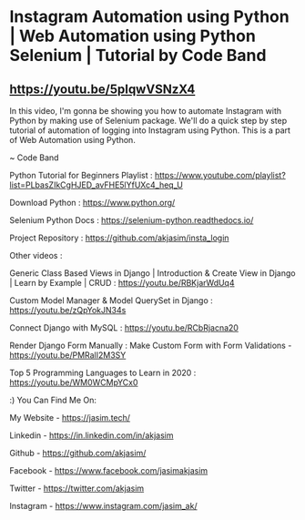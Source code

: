 # Instagram Automation using Python | Web Automation using Python Selenium | Tutorial by Code Band
## https://youtu.be/5pIqwVSNzX4

In this video, I'm gonna be showing you how to automate Instagram with Python by making use of Selenium package. We'll do a quick step by step tutorial of automation of logging into Instagram using Python. This is a part of Web Automation using Python.

~ Code Band

Python Tutorial for Beginners Playlist : https://www.youtube.com/playlist?list=PLbasZIkCgHJED_avFHE5lYfUXc4_heq_U

Download Python : https://www.python.org/

Selenium Python Docs : https://selenium-python.readthedocs.io/

Project Repository : https://github.com/akjasim/insta_login

Other videos : 

Generic Class Based Views in Django | Introduction & Create View in Django | Learn by Example | CRUD : https://youtu.be/RBKjarWdUq4

Custom Model Manager & Model QuerySet in Django : https://youtu.be/zQpYokJN34s

Connect Django with MySQL : https://youtu.be/RCbRjacna20

Render Django Form Manually : Make Custom Form with Form Validations - https://youtu.be/PMRalI2M3SY

Top 5 Programming Languages to Learn in 2020 : https://youtu.be/WM0WCMpYCx0

:) You Can Find Me On:

My Website - https://jasim.tech/

Linkedin - https://in.linkedin.com/in/akjasim

Github - https://github.com/akjasim/

Facebook - https://www.facebook.com/jasimakjasim

Twitter - https://twitter.com/akjasim

Instagram - https://www.instagram.com/jasim_ak/
